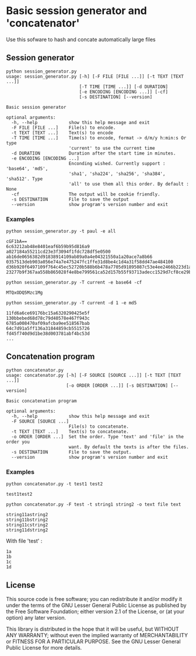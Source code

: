 # Basic session generator and 'concatenator'

Use this sofware to hash and concate automatically large files

## Session generator

```
python session_generator.py
usage: session_generator.py [-h] [-F FILE [FILE ...]] [-t TEXT [TEXT ...]]
                            [-T TIME [TIME ...]] [-d DURATION]
                            [-e ENCODING [ENCODING ...]] [-cf]
                            [-s DESTINATION] [--version]

Basic session generator

optional arguments:
  -h, --help            show this help message and exit
  -F FILE [FILE ...]    File(s) to encode.
  -t TEXT [TEXT ...]    Text(s) to encode
  -T TIME [TIME ...]    Time(s) to encode, format -> d/m/y h:min:s Or type
                        'current' to use the current time
  -d DURATION           Duration after the start time in minutes.
  -e ENCODING [ENCODING ...]
                        Enconding wished. Currently support : 'base64', 'md5',
                        'sha1', 'sha224', 'sha256', 'sha384', 'sha512'. Type
                        'all' to use them all this order. By default : None
  -cf                   The output will be cookie friendly.
  -s DESTINATION        File to save the output
  --version             show program's version number and exit
```
  
### Examples

```
python session_generator.py -t paul -e all

cGF1bA==
6c63212ab48e8401eaf6b59b95d816a9
a027184a55211cd23e3f3094f1fdc728df5e0500
ab16de0656382d91838914109ab89a0a4e04321550a1a20ace7a8b66
0357513deb903a056e74a7e475247fc1ffe31d8be4c1d4a31f58dd47ae484100
d36b920f6497109f764c45ec52720b588b6b478a7705d91895087c53e4ee2466b223d1ade57d15c47adb5482ab59125f
23277b9f367aa558b865028f4e8be799561ca52d157b55f93713adecc1529d7cf8ce29b024888cb04217620b1dd933d6510ead16dda1a44bba5bbc220316dca0
```

```
python session_generator.py -T current -e base64 -cf

MTQxODQ5Mzc1Mg
```

```
python session_generator.py -T current -d 1 -e md5

11fd6a6ce69176bc15a6320290425e5f
130bbebed68d78c79d40578e467f943c
6785a008470af09afcba9ee518567bab
64c7d91a5ff136a31844859cb5515726
fd45f740d9d1be38d003781abf4bc53d
...
```

## Concatenation program

```
python concatenator.py         
usage: concatenator.py [-h] [-F SOURCE [SOURCE ...]] [-t TEXT [TEXT ...]]
                       [-o ORDER [ORDER ...]] [-s DESTINATION] [--version]

Basic concatenation program

optional arguments:
  -h, --help            show this help message and exit
  -F SOURCE [SOURCE ...]
                        File(s) to concatenate.
  -t TEXT [TEXT ...]    Text(s) to concatenate.
  -o ORDER [ORDER ...]  Set the order. Type 'text' and 'file' in the order you
                        want. By default the texts is after the files.
  -s DESTINATION        File to save the output.
  --version             show program's version number and exit
```
  
### Examples

```
python concatenator.py -t test1 test2

test1test2
```

```
python concatenator.py -F test -t string1 string2 -o text file text

string11astring2
string11bstring2
string11cstring2
string11dstring2
```
With file 'test' :
```
1a
1b
1c
1d
```



## License

This source code is free software; you can redistribute it and/or modify it under the terms of the GNU Lesser General Public License as published by the Free Software Foundation; either version 2.1 of the License, or (at your option) any later version.

This library is distributed in the hope that it will be useful, but WITHOUT ANY WARRANTY; without even the implied warranty of MERCHANTABILITY or FITNESS FOR A PARTICULAR PURPOSE. See the GNU Lesser General Public License for more details.
